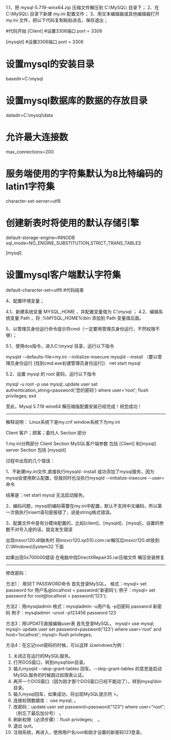 
1.1、把 mysql-5.7.19-winx64.zip 压缩文件解压到 C:\MySQL\ 目录下；
2、在 C:\MySQL\ 目录下新建 my.ini 配置文件；
3、用文本编辑器或其他编辑器打开 my.ini 文件，把以下代码复制粘贴进去，保存退出；

#代码开始
[Client]
#设置3306端口
port = 3306

[mysqld]
#设置3306端口
port = 3306
# 设置mysql的安装目录
basedir=C:\mysql
# 设置mysql数据库的数据的存放目录
datadir=C:\mysql\data
# 允许最大连接数
max_connections=200
# 服务端使用的字符集默认为8比特编码的latin1字符集
character-set-server=utf8
# 创建新表时将使用的默认存储引擎
default-storage-engine=INNODB
sql_mode=NO_ENGINE_SUBSTITUTION,STRICT_TRANS_TABLES

[mysql]
# 设置mysql客户端默认字符集
default-character-set=utf8
#代码结束

4、配置环境变量；

4.1、新建系统变量 MYSQL_HOME ，并配置变量值为 C:\mysql ；
4.2、编辑系统变量 Path ，将 ;%MYSQL_HOME%\bin 添加到 Path 变量值后面。

5、以管理员身份运行命令提示符cmd（一定要用管理员身份运行，不然权限不够）；

5.1、使用dos指令，进入C:\mysql 目录，运行以下指令

mysqld --defaults-file=my.ini --initialize-insecure
mysqld --install  （要以管理员身份运行 [找到cmd.exe右键管理员身份运行]）
net start mysql

5.2、设置 mysql 的 root 密码，运行以下指令

mysql -u root -p
use mysql;
update user set authentication_string=password('您的密码') where user='root';
flush privileges;
exit

至此，Mysql 5.7.19 winx64 解压缩版配置安装已经完成！祝您成功！

*******************************************************************************
解释说明：
Linux系统下是my.cnf  window系统下为my.ini


Client  客户；顾客；委托人 Section 部分

1.my.ini分两部分 
 Client Section MySQL客户端参数  包括 [Client] 和[mysql]
 server Section 包括 [mysqld]


过程中出现的几个错误：

1、不新建my.ini文件,直接执行mysqld -install  成功添加了mysql服务，因为mysql会使用默认配置，但我同时也没执行mysqld --initialize-insecure --user=  命令

结果是：net start mysql 无法启动服务。

2、编码问题，mysql的编码需要在my.ini中配置，默认不支持中文编码，所以第一次我执行insert语句是报错了，说是string格式错误。

3、配置文件中是有分模块配置的，比如[client]、[mysqld]、[mysql]，设置的参数不对号入座的话，就会发生错误


出现msvcr120.dll缺失时 将msvcr120.xp510.com.rar解压后msvcr120.dll放到C:\Windows\System32 下面

如果出现0x700000错误 在电脑中找DirectXRepair35.rar压缩文件 解压安装修复


********************************************************************************

修改密码：

方法1： 用SET PASSWORD命令 
首先登录MySQL。 
格式：mysql> set password for 用户名@localhost = password('新密码'); 
例子：mysql> set password for root@localhost = password('123'); 

方法2：用mysqladmin 
格式：mysqladmin -u用户名 -p旧密码 password 新密码 
例子：mysqladmin -uroot -p123456 password 123 

方法3：用UPDATE直接编辑user表 
首先登录MySQL。 
mysql> use mysql; 
mysql> update user set password=password('123') where user='root' and host='localhost'; 
mysql> flush privileges; 

方法4：在忘记root密码的时候，可以这样 
以windows为例： 
1. 关闭正在运行的MySQL服务。 
2. 打开DOS窗口，转到mysql\bin目录。 
3. 输入mysqld --skip-grant-tables 回车。--skip-grant-tables 的意思是启动MySQL服务的时候跳过权限表认证。 
4. 再开一个DOS窗口（因为刚才那个DOS窗口已经不能动了），转到mysql\bin目录。 
5. 输入mysql回车，如果成功，将出现MySQL提示符 >。 
6. 连接权限数据库： use mysql; 。 
6. 改密码：update user set password=password("123") where user="root";（别忘了最后加分号） 。 
7. 刷新权限（必须步骤）：flush privileges;　。 
8. 退出 quit。 
9. 注销系统，再进入，使用用户名root和刚才设置的新密码123登录。
